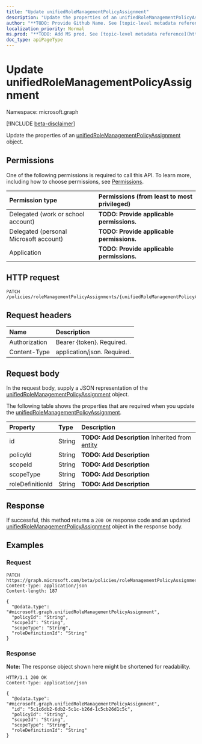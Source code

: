 ```yaml
---
title: "Update unifiedRoleManagementPolicyAssignment"
description: "Update the properties of an unifiedRoleManagementPolicyAssignment object."
author: "**TODO: Provide Github Name. See [topic-level metadata reference](https://msgo.azurewebsites.net/add/document/guidelines/metadata.html#topic-level-metadata)**"
localization_priority: Normal
ms.prod: "**TODO: Add MS prod. See [topic-level metadata reference](https://msgo.azurewebsites.net/add/document/guidelines/metadata.html#topic-level-metadata)**"
doc_type: apiPageType
---
```


# Update unifiedRoleManagementPolicyAssignment
Namespace: microsoft.graph

[!INCLUDE [beta-disclaimer](../../includes/beta-disclaimer.md)]

Update the properties of an [unifiedRoleManagementPolicyAssignment](../resources/unifiedrolemanagementpolicyassignment.md) object.

## Permissions
One of the following permissions is required to call this API. To learn more, including how to choose permissions, see [Permissions](/graph/permissions-reference).

|Permission type|Permissions (from least to most privileged)|
|:---|:---|
|Delegated (work or school account)|**TODO: Provide applicable permissions.**|
|Delegated (personal Microsoft account)|**TODO: Provide applicable permissions.**|
|Application|**TODO: Provide applicable permissions.**|

## HTTP request

<!-- {
  "blockType": "ignored"
}
-->
``` http
PATCH /policies/roleManagementPolicyAssignments/{unifiedRoleManagementPolicyAssignmentId}
```

## Request headers
|Name|Description|
|:---|:---|
|Authorization|Bearer {token}. Required.|
|Content-Type|application/json. Required.|

## Request body
In the request body, supply a JSON representation of the [unifiedRoleManagementPolicyAssignment](../resources/unifiedrolemanagementpolicyassignment.md) object.

The following table shows the properties that are required when you update the [unifiedRoleManagementPolicyAssignment](../resources/unifiedrolemanagementpolicyassignment.md).

|Property|Type|Description|
|:---|:---|:---|
|id|String|**TODO: Add Description** Inherited from [entity](../resources/entity.md)|
|policyId|String|**TODO: Add Description**|
|scopeId|String|**TODO: Add Description**|
|scopeType|String|**TODO: Add Description**|
|roleDefinitionId|String|**TODO: Add Description**|



## Response

If successful, this method returns a `200 OK` response code and an updated [unifiedRoleManagementPolicyAssignment](../resources/unifiedrolemanagementpolicyassignment.md) object in the response body.

## Examples

### Request
<!-- {
  "blockType": "request",
  "name": "update_unifiedrolemanagementpolicyassignment"
}
-->
``` http
PATCH https://graph.microsoft.com/beta/policies/roleManagementPolicyAssignments/{unifiedRoleManagementPolicyAssignmentId}
Content-Type: application/json
Content-length: 187

{
  "@odata.type": "#microsoft.graph.unifiedRoleManagementPolicyAssignment",
  "policyId": "String",
  "scopeId": "String",
  "scopeType": "String",
  "roleDefinitionId": "String"
}
```


### Response
**Note:** The response object shown here might be shortened for readability.
<!-- {
  "blockType": "response",
  "truncated": true
}
-->
``` http
HTTP/1.1 200 OK
Content-Type: application/json

{
  "@odata.type": "#microsoft.graph.unifiedRoleManagementPolicyAssignment",
  "id": "5c1c6db2-6db2-5c1c-b26d-1c5cb26d1c5c",
  "policyId": "String",
  "scopeId": "String",
  "scopeType": "String",
  "roleDefinitionId": "String"
}
```

